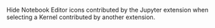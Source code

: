 Hide Notebook Editor icons contributed by the Jupyter extension when selecting a Kernel contributed by another extension.
